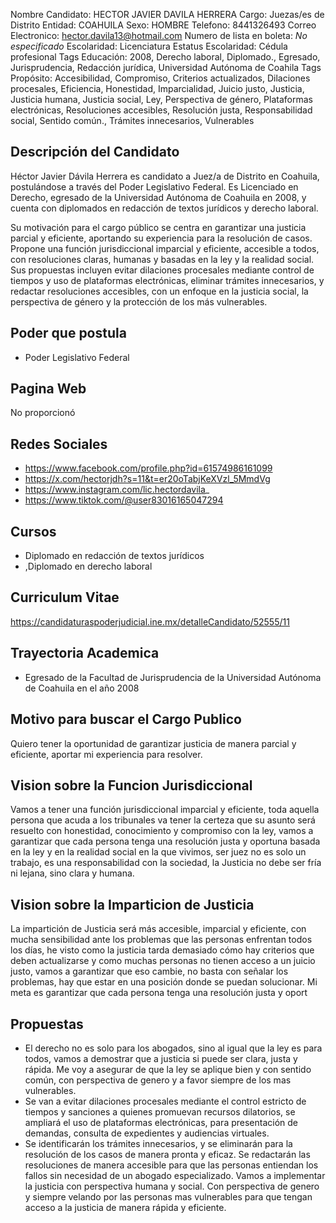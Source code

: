 Nombre Candidato: HECTOR JAVIER DAVILA HERRERA
Cargo: Juezas/es de Distrito
Entidad: COAHUILA
Sexo: HOMBRE
Telefono: 8441326493
Correo Electronico: hector.davila13@hotmail.com
Numero de lista en boleta: *No especificado*
Escolaridad: Licenciatura
Estatus Escolaridad: Cédula profesional
Tags Educación: 2008, Derecho laboral, Diplomado., Egresado, Jurisprudencia, Redacción jurídica, Universidad Autónoma de Coahila
Tags Propósito: Accesibilidad, Compromiso, Criterios actualizados, Dilaciones procesales, Eficiencia, Honestidad, Imparcialidad, Juicio justo, Justicia, Justicia humana, Justicia social, Ley, Perspectiva de género, Plataformas electrónicas, Resoluciones accesibles, Resolución justa, Responsabilidad social, Sentido común., Trámites innecesarios, Vulnerables


## Descripción del Candidato 

Héctor Javier Dávila Herrera es candidato a Juez/a de Distrito en Coahuila, postulándose a través del Poder Legislativo Federal. Es Licenciado en Derecho, egresado de la Universidad Autónoma de Coahuila en 2008, y cuenta con diplomados en redacción de textos jurídicos y derecho laboral.

Su motivación para el cargo público se centra en garantizar una justicia parcial y eficiente, aportando su experiencia para la resolución de casos. Propone una función jurisdiccional imparcial y eficiente, accesible a todos, con resoluciones claras, humanas y basadas en la ley y la realidad social. Sus propuestas incluyen evitar dilaciones procesales mediante control de tiempos y uso de plataformas electrónicas, eliminar trámites innecesarios, y redactar resoluciones accesibles, con un enfoque en la justicia social, la perspectiva de género y la protección de los más vulnerables.


## Poder que postula

- Poder Legislativo Federal


## Pagina Web

No proporcionó


## Redes Sociales

- https://www.facebook.com/profile.php?id=61574986161099
- https://x.com/hectorjdh?s=11&t=er20oTabjKeXVzl_5MmdVg
- https://www.instagram.com/lic.hectordavila_
- https://www.tiktok.com/@user83016165047294


## Cursos

- Diplomado en redacción de textos jurídicos
- ,Diplomado en derecho laboral


## Curriculum Vitae

https://candidaturaspoderjudicial.ine.mx/detalleCandidato/52555/11


## Trayectoria Academica

- Egresado de la Facultad de Jurisprudencia de la Universidad Autónoma de Coahuila en el año 2008


## Motivo para buscar el Cargo Publico

Quiero tener la oportunidad de garantizar justicia de manera parcial y eficiente, aportar mi experiencia para resolver.


## Vision sobre la Funcion Jurisdiccional

Vamos a tener una función jurisdiccional imparcial y eficiente, toda aquella persona que acuda a los tribunales va tener la certeza que su asunto será resuelto con honestidad, conocimiento y compromiso con la ley, vamos a garantizar que cada persona tenga una resolución justa y oportuna basada en la ley y en la realidad social en la que vivimos, ser juez no es solo un trabajo, es una responsabilidad con la sociedad, la Justicia no debe ser fría ni lejana, sino clara y humana.


## Vision sobre la Imparticion de Justicia

La impartición de Justicia será más accesible, imparcial y eficiente, con mucha sensibilidad ante los problemas que las personas enfrentan todos los días, he visto como la justicia tarda demasiado cómo hay criterios que deben actualizarse y como muchas personas no tienen acceso a un juicio justo, vamos a garantizar que eso cambie, no basta con señalar los problemas, hay que estar en una posición donde se puedan solucionar. Mi meta es garantizar que cada persona tenga una resolución justa y oport


## Propuestas

- El derecho no es solo para los abogados, sino al igual que la ley es para todos, vamos a demostrar que a justicia si puede ser clara, justa y rápida. Me voy a asegurar de que la ley se aplique bien y con sentido común, con perspectiva de genero y a favor siempre de los mas vulnerables.
- Se van a evitar dilaciones procesales mediante el control estricto de tiempos y sanciones a quienes promuevan recursos dilatorios, se ampliará el uso de plataformas electrónicas, para presentación de demandas, consulta de expedientes y audiencias virtuales.
- Se identificarán los trámites innecesarios, y se eliminarán para la resolución de los casos de manera pronta y eficaz. Se redactarán las resoluciones de manera accesible para que las personas entiendan los fallos sin necesidad de un abogado especializado. Vamos a implementar la justicia con perspectiva humana y social. Con perspectiva de genero y siempre velando por las personas mas vulnerables para que tengan acceso a la justicia de manera rápida y eficiente.

